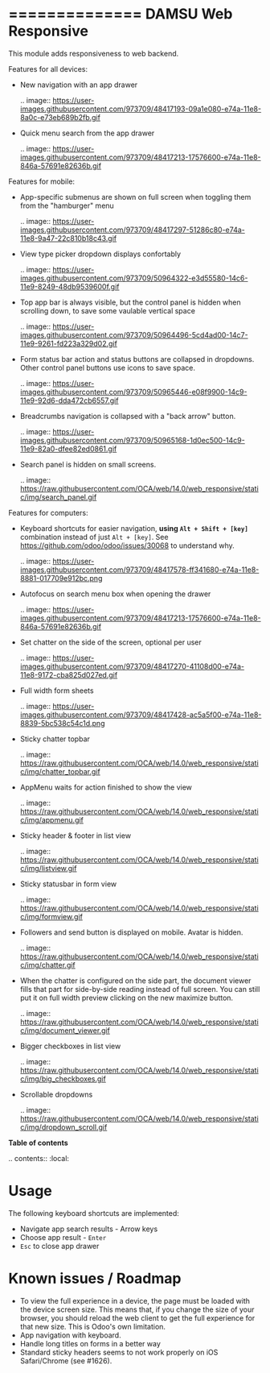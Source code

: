 ==============
DAMSU Web Responsive
==============


<!-- .. |badge1| image:: https://img.shields.io/badge/maturity-Production%2FStable-green.png
    :target: https://odoo-community.org/page/development-status
    :alt: Production/Stable
.. |badge2| image:: https://img.shields.io/badge/licence-LGPL--3-blue.png
    :target: http://www.gnu.org/licenses/lgpl-3.0-standalone.html
    :alt: License: LGPL-3
.. |badge3| image:: https://img.shields.io/badge/github-OCA%2Fweb-lightgray.png?logo=github
    :target: https://github.com/OCA/web/tree/14.0/web_responsive
    :alt: OCA/web
.. |badge4| image:: https://img.shields.io/badge/weblate-Translate%20me-F47D42.png
    :target: https://translation.odoo-community.org/projects/web-14-0/web-14-0-web_responsive
    :alt: Translate me on Weblate
.. |badge5| image:: https://img.shields.io/badge/runbot-Try%20me-875A7B.png
    :target: https://runbot.odoo-community.org/runbot/162/14.0
    :alt: Try me on Runbot

|badge1| |badge2| |badge3| |badge4| |badge5|  -->

This module adds responsiveness to web backend.

Features for all devices:

* New navigation with an app drawer

  .. image:: https://user-images.githubusercontent.com/973709/48417193-09a1e080-e74a-11e8-8a0c-e73eb689b2fb.gif

* Quick menu search from the app drawer

  .. image:: https://user-images.githubusercontent.com/973709/48417213-17576600-e74a-11e8-846a-57691e82636b.gif

Features for mobile:

* App-specific submenus are shown on full screen when toggling them from the
  "hamburger" menu

  .. image:: https://user-images.githubusercontent.com/973709/48417297-51286c80-e74a-11e8-9a47-22c810b18c43.gif

* View type picker dropdown displays confortably

  .. image:: https://user-images.githubusercontent.com/973709/50964322-e3d55580-14c6-11e9-8249-48db9539600f.gif

* Top app bar is always visible, but the control panel is hidden when
  scrolling down, to save some vaulable vertical space

  .. image:: https://user-images.githubusercontent.com/973709/50964496-5cd4ad00-14c7-11e9-9261-fd223a329d02.gif

* Form status bar action and status buttons are collapsed in dropdowns.
  Other control panel buttons use icons to save space.

  .. image:: https://user-images.githubusercontent.com/973709/50965446-e08f9900-14c9-11e9-92d6-dda472cb6557.gif

* Breadcrumbs navigation is collapsed with a "back arrow" button.

  .. image:: https://user-images.githubusercontent.com/973709/50965168-1d0ec500-14c9-11e9-82a0-dfee82ed0861.gif

* Search panel is hidden on small screens.

  .. image:: https://raw.githubusercontent.com/OCA/web/14.0/web_responsive/static/img/search_panel.gif

Features for computers:

* Keyboard shortcuts for easier navigation, **using ``Alt + Shift + [key]``**
  combination instead of just ``Alt + [key]``.
  See https://github.com/odoo/odoo/issues/30068 to understand why.

  .. image:: https://user-images.githubusercontent.com/973709/48417578-ff341680-e74a-11e8-8881-017709e912bc.png


* Autofocus on search menu box when opening the drawer

  .. image:: https://user-images.githubusercontent.com/973709/48417213-17576600-e74a-11e8-846a-57691e82636b.gif

* Set chatter on the side of the screen, optional per user

  .. image:: https://user-images.githubusercontent.com/973709/48417270-41108d00-e74a-11e8-9172-cba825d027ed.gif

* Full width form sheets

  .. image:: https://user-images.githubusercontent.com/973709/48417428-ac5a5f00-e74a-11e8-8839-5bc538c54c1d.png

* Sticky chatter topbar

  .. image:: https://raw.githubusercontent.com/OCA/web/14.0/web_responsive/static/img/chatter_topbar.gif

* AppMenu waits for action finished to show the view

  .. image:: https://raw.githubusercontent.com/OCA/web/14.0/web_responsive/static/img/appmenu.gif

* Sticky header & footer in list view

  .. image:: https://raw.githubusercontent.com/OCA/web/14.0/web_responsive/static/img/listview.gif

* Sticky statusbar in form view

  .. image:: https://raw.githubusercontent.com/OCA/web/14.0/web_responsive/static/img/formview.gif

* Followers and send button is displayed on mobile. Avatar is hidden.

  .. image:: https://raw.githubusercontent.com/OCA/web/14.0/web_responsive/static/img/chatter.gif

* When the chatter is configured on the side part, the document viewer fills that
  part for side-by-side reading instead of full screen. You can still put it on full
  width preview clicking on the new maximize button.

  .. image:: https://raw.githubusercontent.com/OCA/web/14.0/web_responsive/static/img/document_viewer.gif

* Bigger checkboxes in list view

  .. image:: https://raw.githubusercontent.com/OCA/web/14.0/web_responsive/static/img/big_checkboxes.gif

* Scrollable dropdowns

  .. image:: https://raw.githubusercontent.com/OCA/web/14.0/web_responsive/static/img/dropdown_scroll.gif

**Table of contents**

.. contents::
   :local:

Usage
=====

The following keyboard shortcuts are implemented:

* Navigate app search results - Arrow keys
* Choose app result - ``Enter``
* ``Esc`` to close app drawer

Known issues / Roadmap
======================

* To view the full experience in a device, the page must be loaded with the
  device screen size. This means that, if you change the size of your browser,
  you should reload the web client to get the full experience for that
  new size. This is Odoo's own limitation.
* App navigation with keyboard.
* Handle long titles on forms in a better way
* Standard sticky headers seems to not work properly on iOS Safari/Chrome (see #1626).

